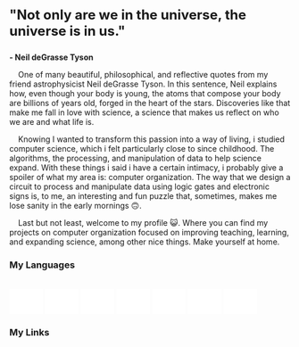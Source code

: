 <h3 style="font-size: 24px; font-weight: bold;">"Not only are we in the universe, the universe is in us."</h3>
<p style="font-weight: bold;"> - Neil deGrasse Tyson</p>

&nbsp;&nbsp;&nbsp;&nbsp;One of many beautiful, philosophical, and reflective quotes from my friend astrophysicist Neil deGrasse Tyson. In this sentence, Neil explains how, even though your body is young,
the atoms that compose your body are billions of years old, forged in the heart of the stars. Discoveries like that make me fall in love with science, a science that makes us reflect
on who we are and what life is.

&nbsp;&nbsp;&nbsp;&nbsp;Knowing I wanted to transform this passion into a way of living, i studied computer science, which i felt particularly close to since childhood. The algorithms, the processing,
and manipulation of data to help science expand. With these things i said i have a certain intimacy, i probably give a spoiler of what my area is: computer organization. The way that
we design a circuit to process and manipulate data using logic gates and electronic signs is, to me, an interesting and fun puzzle that, sometimes, makes me lose sanity in the early mornings 🙃.

&nbsp;&nbsp;&nbsp;&nbsp;Last but not least, welcome to my profile 😺. Where you can find my projects on computer organization focused on improving teaching, learning, and expanding science, among other nice things.
Make yourself at home.

### My Languages

<div style="display: inline_block"><br>
  <img align="center" alt="Python" height="45" width="60" src="static/python.svg">
  <img align="center" alt="C" height="45" width="60" src="static/c.svg">
  <img align="center" alt="Cpp" height="45" width="60" src="static/cpp.svg">
  <img align="center" alt="Java" height="45" width="60" src="static/java.svg">
  <img align="center" alt="Kotlin" height="45" width="60" src="static/kotlin.svg">
  <img align="center" alt="VHDL" height="45" width="60" src="static/vhdl.svg">
  <img align="center" alt="Ino" height="45" width="60" src="static/ino.svg">
</div>

### My Links

